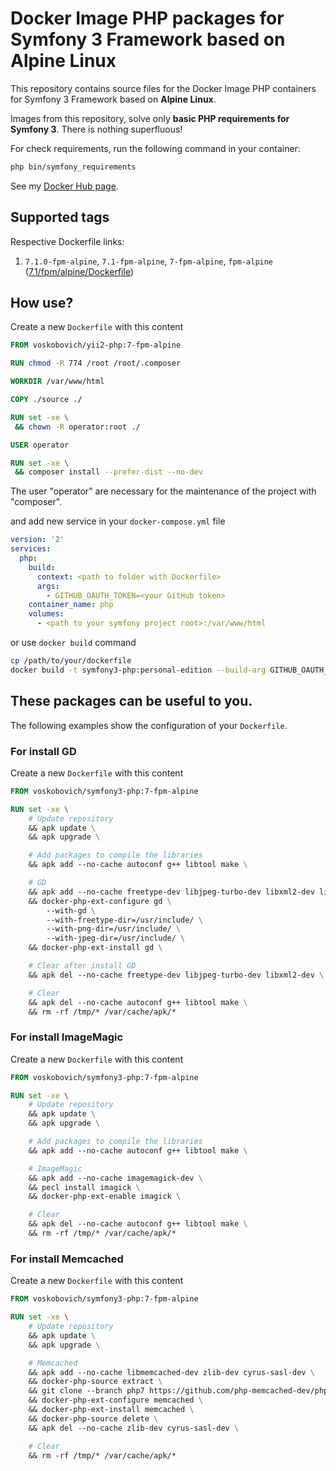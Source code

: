 Docker Image PHP packages for Symfony 3 Framework based on Alpine Linux
===

This repository contains source files for the Docker Image PHP containers for Symfony 3 Framework based on **Alpine Linux**.  

Images from this repository, solve only **basic PHP requirements for Symfony 3**. There is nothing superfluous!  

For check requirements, run the following command in your container:
```bash
php bin/symfony_requirements
```

See my [Docker Hub page](https://hub.docker.com/u/voskobovich).


## Supported tags

Respective Dockerfile links:

1. `7.1.0-fpm-alpine`, `7.1-fpm-alpine`, `7-fpm-alpine`, `fpm-alpine` ([7.1/fpm/alpine/Dockerfile](https://github.com/voskobovich/symfony3-docker/blob/master/php/7.1/fpm/alpine/Dockerfile))


## How use?

Create a new `Dockerfile` with this content

```dockerfile
FROM voskobovich/yii2-php:7-fpm-alpine

RUN chmod -R 774 /root /root/.composer

WORKDIR /var/www/html

COPY ./source ./

RUN set -xe \
 && chown -R operator:root ./

USER operator

RUN set -xe \
 && composer install --prefer-dist --no-dev
```

The user "operator" are necessary for the maintenance of the project with "composer".

and add new service in your `docker-compose.yml` file

```yaml
version: '2'
services:
  php:
    build:
      context: <path to folder with Dockerfile>
      args:
        - GITHUB_OAUTH_TOKEN=<your GitHub token>
    container_name: php
    volumes:
      - <path to your symfony project root>:/var/www/html
```

or use `docker build` command

```bash
cp /path/to/your/dockerfile
docker build -t symfony3-php:personal-edition --build-arg GITHUB_OAUTH_TOKEN=<your GitHub token> .
```

## These packages can be useful to you.

The following examples show the configuration of your `Dockerfile`.


### For install GD

Create a new `Dockerfile` with this content

```dockerfile
FROM voskobovich/symfony3-php:7-fpm-alpine

RUN set -xe \
    # Update repository
    && apk update \
    && apk upgrade \

    # Add packages to compile the libraries
    && apk add --no-cache autoconf g++ libtool make \

    # GD
    && apk add --no-cache freetype-dev libjpeg-turbo-dev libxml2-dev libpng-dev \
    && docker-php-ext-configure gd \
        --with-gd \
        --with-freetype-dir=/usr/include/ \
        --with-png-dir=/usr/include/ \
        --with-jpeg-dir=/usr/include/ \
    && docker-php-ext-install gd \

    # Clear after install GD
    && apk del --no-cache freetype-dev libjpeg-turbo-dev libxml2-dev \

    # Clear
    && apk del --no-cache autoconf g++ libtool make \
    && rm -rf /tmp/* /var/cache/apk/*
```


### For install ImageMagic

Create a new `Dockerfile` with this content

```dockerfile
FROM voskobovich/symfony3-php:7-fpm-alpine

RUN set -xe \
    # Update repository
    && apk update \
    && apk upgrade \

    # Add packages to compile the libraries
    && apk add --no-cache autoconf g++ libtool make \

    # ImageMagic
    && apk add --no-cache imagemagick-dev \
    && pecl install imagick \
    && docker-php-ext-enable imagick \

    # Clear
    && apk del --no-cache autoconf g++ libtool make \
    && rm -rf /tmp/* /var/cache/apk/*
```


### For install Memcached

Create a new `Dockerfile` with this content

```dockerfile
FROM voskobovich/symfony3-php:7-fpm-alpine

RUN set -xe \
    # Update repository
    && apk update \
    && apk upgrade \

    # Memcached
    && apk add --no-cache libmemcached-dev zlib-dev cyrus-sasl-dev \
    && docker-php-source extract \
    && git clone --branch php7 https://github.com/php-memcached-dev/php-memcached.git /usr/src/php/ext/memcached/ \
    && docker-php-ext-configure memcached \
    && docker-php-ext-install memcached \
    && docker-php-source delete \
    && apk del --no-cache zlib-dev cyrus-sasl-dev \

    # Clear
    && rm -rf /tmp/* /var/cache/apk/*
```
